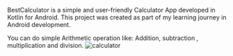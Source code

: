 BestCalculator is a simple and user-friendly Calculator App developed in Kotlin for Android. This project was created as part of my learning journey in Android development.

You can do simple Arithmetic operation like: Addition, subtraction , multiplication and division.
![calculator](https://github.com/akmaurya7/BestCalculator/assets/132823654/e45fefd4-8035-4443-9323-b1a60b08c73f)

